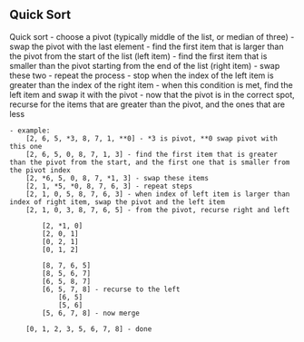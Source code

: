 ## Quick Sort

Quick sort
    - choose a pivot (typically middle of the list, or median of three)
    - swap the pivot with the last element
    - find the first item that is larger than the pivot from the start of the list (left item)
    - find the first item that is smaller than the pivot starting from the end of the list (right item)
        - swap these two
    - repeat the process
        - stop when the index of the left item is greater than the index of the right item
            - when this condition is met, find the left item and swap it with the pivot
    - now that the pivot is in the correct spot, recurse for the items that are greater than the pivot, and the ones that are less

    - example:
        [2, 6, 5, *3, 8, 7, 1, **0] - *3 is pivot, **0 swap pivot with this one
        [2, 6, 5, 0, 8, 7, 1, 3] - find the first item that is greater than the pivot from the start, and the first one that is smaller from the pivot index
        [2, *6, 5, 0, 8, 7, *1, 3] - swap these items
        [2, 1, *5, *0, 8, 7, 6, 3] - repeat steps
        [2, 1, 0, 5, 8, 7, 6, 3] - when index of left item is larger than index of right item, swap the pivot and the left item
        [2, 1, 0, 3, 8, 7, 6, 5] - from the pivot, recurse right and left

            [2, *1, 0]
            [2, 0, 1]
            [0, 2, 1]
            [0, 1, 2]

            [8, 7, 6, 5]
            [8, 5, 6, 7]
            [6, 5, 8, 7]
            [6, 5, 7, 8] - recurse to the left
                [6, 5]
                [5, 6]
            [5, 6, 7, 8] - now merge

        [0, 1, 2, 3, 5, 6, 7, 8] - done

    

